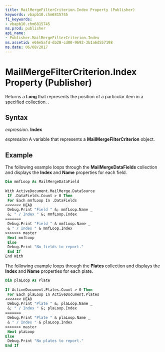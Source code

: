 ```yaml
---
title: MailMergeFilterCriterion.Index Property (Publisher)
keywords: vbapb10.chm6815745
f1_keywords:
- vbapb10.chm6815745
ms.prod: publisher
api_name:
- Publisher.MailMergeFilterCriterion.Index
ms.assetid: e66e5afd-db28-cd00-9692-3b1a6d557198
ms.date: 06/08/2017
---
```



# MailMergeFilterCriterion.Index Property (Publisher)

Returns a  **Long** that represents the position of a particular item in a specified collection. .


## Syntax

 _expression_. **Index**

 _expression_ A variable that represents a  **MailMergeFilterCriterion** object.


## Example

The following example loops through the  **MailMergeDataFields** collection and displays the **Index** and **Name** properties for each field.


```vb
Dim mmfLoop As MailMergeDataField 
 
With ActiveDocument.MailMerge.DataSource 
 If .DataFields.Count > 0 Then 
 For Each mmfLoop In .DataFields 
<<<<<<< HEAD
 Debug.Print "Field " &; mmfLoop.Name _ 
 &; " / Index " &; mmfLoop.Index 
=======
 Debug.Print "Field " & mmfLoop.Name _ 
 & " / Index " & mmfLoop.Index 
>>>>>>> master
 Next mmfLoop 
 Else 
 Debug.Print "No fields to report." 
 End If 
End With
```

The following example loops through the  **Plates** collection and displays the **Index** and **Name** properties for each plate.




```vb
Dim plaLoop As Plate 
 
If ActiveDocument.Plates.Count > 0 Then 
 For Each plaLoop In ActiveDocument.Plates 
<<<<<<< HEAD
 Debug.Print "Plate " &; plaLoop.Name _ 
 &; " / Index " &; plaLoop.Index 
=======
 Debug.Print "Plate " & plaLoop.Name _ 
 & " / Index " & plaLoop.Index 
>>>>>>> master
 Next plaLoop 
Else 
 Debug.Print "No plates to report." 
End If
```


